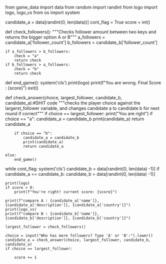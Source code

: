from game_data import data
from random import randint
from logo import logo, logo_vs
from os import system

candidate_a = data[randint(0, len(data))]
cont_flag = True
score = int()

def check_followers():
    """Checks follower amount between two keys and returns the bigger option A or B"""
    a_followers = candidate_a['follower_count']
    b_followers = candidate_b['follower_count']

    if a_followers > b_followers:
        check = "a"
        return check
    if b_followers > a_followers:
        check = "b"
        return check
    
def end_game():
    system('cls')
    print(logo)
    print(f"You are wrong. Final Score : {score}")
    exit()

def check_answer(choice, largest_follower, candidate_b, candidate_a):#SHIT code
    """checks the player choice against the largerst_follower variable, and changes candidate a to candidate b for next round if correct"""
    if choice == largest_follower:
        print("You are right")
        if choice == "a":
            candidate_a = candidate_b
            print(candidate_a)
            return candidate_a

        if choice == "b":
            candidate_a = candidate_b
            print(candidate_a)
            return candidate_a
        
    else:
        end_game()

while cont_flag:
    system('cls')
    candidate_b = data[randint(0, len(data) -1)]
    if candidate_a == candidate_b:
        candidate_b = data[randint(0, len(data) -1)]
        
    print(logo)
    if score > 0:
        print(f"You're right! current score: {score}")

    print(f"compare A : {candidate_a['name']}, {candidate_a['description']}, {candidate_a['country']}")
    print(logo_vs)
    print(f"compare B : {candidate_b['name']}, {candidate_b['description']}, {candidate_b['country']}")

    largest_follower = check_followers()
    
    choice = input("Who has more followers? Type 'A' or 'B':").lower()
    candidate_a = check_answer(choice, largest_follower, candidate_b, candidate_a)
    if choice == largest_follower:

        score += 1

